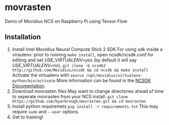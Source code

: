 # movrasten
Demo of Movidius NCS on Raspberry Pi using Tensor Flow

## Installation
1. Install Intel Movidius Neural Compute Stick 2 SDK
For using sdk inside a viraulenv: prior to running `make install`,  open ncsdk/ncsdk.conf for editing and set *USE_VIRTUALENV=yes* (by default it will say *USE_VIRTUALENV=no*).
```git clone -b ncsdk2 http://github.com/Movidius/ncsdk && cd ncsdk && make install```
Activate the virtualenv with 
```source /opt/movidius/virtualenv-python/bin/activate```
More information can be found in the [NCSDK Documentation](https://movidius.github.io/ncsdk/index.html).
2. Download movrasten files
May want to change directories ahead of time to seperate movrasten from your NCS install.
```git clone https://github.com/byarbrough/movrasten.git && cd movrasten```
3. Install python requiremets
```pip install -r requirements.txt```
This may require `sudo` and `--user` options.
4. Get to training!
